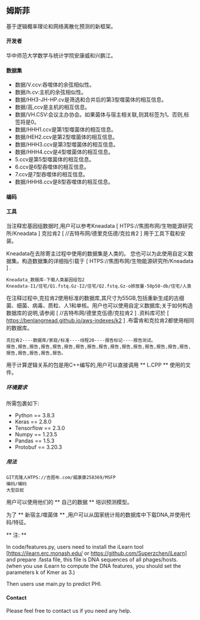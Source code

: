    ## 姆斯菲

基于逻辑概率理论和网络离散化预测的新框架。

   #### 开发者

华中师范大学数学与统计学院安康威和兴鹏江。

   #### 数据集

   - 数据/V.ccv:吞噬体的余弦相似性。
   - 数据/h.cv:主机的余弦相似性。
   - 数据/HH3-JH-HP.cv是筛选和合并后的第3型噬菌体的相互信息。
   - 数据/高,ccv是主机的相互信息。
   - 数据/VH.CSV:会议主办协会。如果菌体与宿主相关联,则其标签为1。否则,标签将是0。
   - 数据/HHH1.ccv是第1型噬菌体的相互信息。
   - 数据/HEH2.ccv是第2型噬菌体的相互信息。
   - 数据/HHH3.ccv是第3型噬菌体的相互信息。
   - 数据/HHH4.ccv是4型噬菌体的相互信息。
   - 5.ccv是第5型噬菌体的相互信息。
   - 6.ccv是6型吞噬体的相互信息。
   - 7.ccv是7型吞噬体的相互信息。
   - 数据/HHH8.ccv是8型吞噬体的相互信息。

   #### 编码

   #### 工具

 当注释宏基因组数据时,用户可以参考Kneadata [ HTPS://焦图布网/生物能源研究所/Kneadata ] 克拉肯2 [ //吉特布网/德里克伍德/克拉肯2 ] 用于工具下载和安装。

Kneadata在去除寄主过程中使用的数据集是人类的。
 您也可以为此使用自定义数据集。构造数据集的详细指引载于 [ HTPS://焦图布网/生物能源研究所/Kneadata ] .

```
Kneadata_数据库-下载人类基因组包2
Kneadata-I1/住宅/Q1.fstq.Gz-I2/住宅/Q2.fstq.Gz-o排放量-50p50-db/住宅/人类
```

 在注释过程中,克拉肯2使用标准的数据库,其尺寸为55GB,包括重新生成的古细菌、细菌、病毒、质粒、人1和单核。用户也可以使用自定义数据库;关于如何构造数据库的说明,请参阅 [ //吉特布网/德里克伍德/克拉肯2 ] .资料库可於 [ https://benlangmead.github.io/aws-indexes/k2 ] .布雷肯和克拉肯2都使用相同的数据库。

```
克拉肯2----数据库/家庭/标准----线程20----报告标记----报告测试。
报告,报告,报告,报告,报告,报告,报告,报告,报告,报告,报告,报告,报告,报告,报告,报告,报告,报告,报告,报告,报告。
```

用于计算逻辑关系的包是用C++编写的,用户可以直接调用 ** L.CPP ** 使用的文件。

  ##### 环境要求

所需包裹如下:

  - Python == 3.8.3
  - Keras == 2.8.0
  - Tensorflow == 2.3.0
 - Numpy == 1.23.5
 - Pandas == 1.5.3
 - Protobuf == 3.20.3

 ##### 用法

```
GIT克隆人HTPS://吉图布.com/威康康258369/MSFP
编码/编码
大型巨蛇
```

 用户可以使用他们的 ** 自己的数据 ** 培训预测模型。

 为了 ** 新宿主/噬菌体 ** ,用户可以从国家统计局的数据库中下载DNA,并使用代码/特征。

 ** 注: ** 

In code/features.py, users need to install the iLearn tool [https://ilearn.erc.monash.edu/ or https://github.com/Superzchen/iLearn] and prepare .fasta file, this file is DNA sequences of all phages/hosts. (when you use iLearn to compute the DNA features, you should set the parameters k of Kmer as 3.)

Then users use main.py to predict PHI.


#### Contact

Please feel free to contact us if you need any help.
